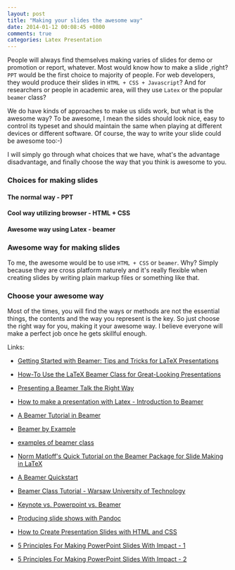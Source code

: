```yaml
---
layout: post
title: "Making your slides the awesome way"
date: 2014-01-12 00:08:45 +0800
comments: true
categories: Latex Presentation
---
```

People will always find themselves making varies of slides for demo or promotion or report, whatever. Most would know how to make a slide ,right? `PPT` would be the first choice to majority of people. For web developers, they would produce their slides in `HTML + CSS + Javascript`? And for researchers or people in academic area, will they use `Latex` or the popular `beamer` class?

<!--more-->

We do have kinds of approaches to make us slids work, but what is the awesome way? To be awesome, I mean the sides should look nice, easy to control its typeset and should maintain the same when playing at different devices or different software. Of course, the way to write your slide could be awesome too:-)

I will simply go through what choices that we have, what's the advantage disadvantage, and finally choose the way that you think is awesome to you.

### Choices for making slides

#### The normal way - PPT

#### Cool way utilizing browser - HTML + CSS

#### Awesome way using Latex - beamer

### Awesome way for making slides

To me, the awesome would be to use `HTML + CSS` or `beamer`. Why? Simply because they are cross platform naturely and it's really flexible when creating slides by writing plain markup files or something like that.

### Choose your awesome way

Most of the times, you will find the ways or methods are not the essential things, the contents and the way you represent is the key. So just choose the right way for you, making it your awesome way. I believe everyone will make a perfect job once he gets skillful enough.

Links:

*   [Getting Started with Beamer: Tips and Tricks for LaTeX Presentations](http://jeromyanglim.blogspot.com/2010/08/getting-started-with-beamer-tips-and.html)
*   [How-To Use the LaTeX Beamer Class for Great-Looking Presentations](http://www.productivescholar.com/2008/03/15/how-to-use-the-latex-beamer-class-for-great-looking-presentations/)
*   [Presenting a Beamer Talk the Right Way](http://lucatrevisan.wordpress.com/2010/11/18/presenting-a-beamer-talk-the-right-way/)

*   [How to make a presentation with Latex - Introduction to Beamer](http://www.math-linux.com/latex-26/How-to-make-a-presentation-with)
*   [A Beamer Tutorial in Beamer](http://www.uncg.edu/cmp/reu/presentations/Charles%20Batts%20-%20Beamer%20Tutorial.pdf)
*   [Beamer by Example](http://www.tug.org/pracjourn/2005-4/mertz/mertz.pdf)
*   [examples of beamer class](http://www.informatik.uni-freiburg.de/~frank/ENG/latex-course/latex-course-3/latex-course-3_en.html)
*   [Norm Matloff's Quick Tutorial on the Beamer Package for Slide Making in LaTeX](http://heather.cs.ucdavis.edu/~matloff/beamer.html)
*   [A Beamer Quickstart](http://www.math.umbc.edu/~rouben/beamer/quickstart.html)
*   [Beamer Class Tutorial - Warsaw University of Technology](http://zrno.fsb.hr/katedra/download/materijali/1082.pdf)

*   [Keynote vs. Powerpoint vs. Beamer](http://readingsml.blogspot.com/2009/11/keynote-vs-powerpoint-vs-beamer.html)
*   [Producing slide shows with Pandoc](http://johnmacfarlane.net/pandoc/demo/example9/producing-slide-shows-with-pandoc.html)

*   [How to Create Presentation Slides with HTML and CSS](http://net.tutsplus.com/tutorials/html-css-techniques/how-to-create-presentation-slides-with-html-and-css-2/)

*   [5 Principles For Making PowerPoint Slides With Impact - 1](http://www.forbes.com/sites/allbusiness/2013/11/25/7-principles-for-making-powerpoint-slides-with-impact/)
*   [5 Principles For Making PowerPoint Slides With Impact - 2](http://www.forbes.com/sites/allbusiness/2013/11/25/7-principles-for-making-powerpoint-slides-with-impact/2/)
